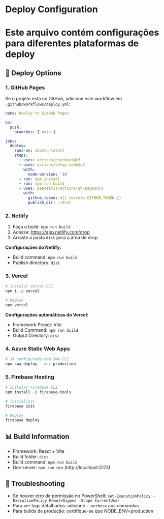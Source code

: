# Deploy Configuration
# Este arquivo contém configurações para diferentes plataformas de deploy

## 🚀 Deploy Options

### 1. GitHub Pages
Se o projeto está no GitHub, adicione este workflow em `.github/workflows/deploy.yml`:

```yaml
name: Deploy to GitHub Pages

on:
  push:
    branches: [ main ]

jobs:
  deploy:
    runs-on: ubuntu-latest
    steps:
      - uses: actions/checkout@v3
      - uses: actions/setup-node@v3
        with:
          node-version: '18'
      - run: npm install
      - run: npm run build
      - uses: peaceiris/actions-gh-pages@v3
        with:
          github_token: ${{ secrets.GITHUB_TOKEN }}
          publish_dir: ./dist
```

### 2. Netlify
1. Faça o build: `npm run build`
2. Acesse: https://app.netlify.com/drop
3. Arraste a pasta `dist` para a área de drop

**Configurações do Netlify:**
- Build command: `npm run build`
- Publish directory: `dist`

### 3. Vercel
```bash
# Instalar Vercel CLI
npm i -g vercel

# Deploy
npx vercel
```

**Configurações automáticas do Vercel:**
- Framework Preset: Vite
- Build Command: `npm run build`
- Output Directory: `dist`

### 4. Azure Static Web Apps
```bash
# Já configurado com SWA CLI
npx swa deploy --env production
```

### 5. Firebase Hosting
```bash
# Instalar Firebase CLI
npm install -g firebase-tools

# Inicializar
firebase init

# Deploy
firebase deploy
```

## 📊 Build Information
- Framework: React + Vite
- Build folder: `dist`
- Build command: `npm run build`
- Dev server: `npm run dev` (http://localhost:5173)

## 🔧 Troubleshooting
- Se houver erro de permissão no PowerShell: `Set-ExecutionPolicy -ExecutionPolicy RemoteSigned -Scope CurrentUser`
- Para ver logs detalhados: adicione `--verbose` aos comandos
- Para builds de produção: certifique-se que NODE_ENV=production